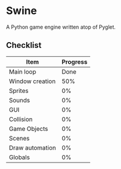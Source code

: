 # Swine
A Python game engine written atop of Pyglet.

## Checklist
| Item | Progress |
| ---- | -------- |
| Main loop | Done |
| Window creation | 50% |
| Sprites | 0% |
| Sounds | 0% |
| GUI | 0% |
| Collision | 0% |
| Game Objects | 0% |
| Scenes | 0% |
| Draw automation | 0% |
| Globals | 0% |
